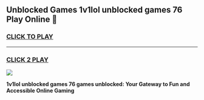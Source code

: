 
## Unblocked Games 1v1lol unblocked games 76 Play Online 👋
<h3>
<a href="https://news.freeplayer.one?title=1v1lol_unblocked_games_76&ref=17F">CLICK TO PLAY</a></h3>
<hr>

<h3>
<a href="https://news.freeplayer.one?title=1v1lol_unblocked_games_76&ref=17F">CLICK 2 PLAY</a>
  
</h3>

<a href="https://news.freeplayer.one?title=1v1lol_unblocked_games_76&ref=17F/"><img src="https://clearcache.store/games.png"></a>


**1v1lol unblocked games 76 games unblocked: Your Gateway to Fun and Accessible Online Gaming**
